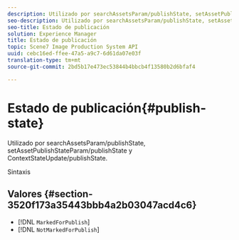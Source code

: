```yaml
---
description: Utilizado por searchAssetsParam/publishState, setAssetPublishStateParam/publishState y ContextStateUpdate/publishState.
seo-description: Utilizado por searchAssetsParam/publishState, setAssetPublishStateParam/publishState y ContextStateUpdate/publishState.
seo-title: Estado de publicación
solution: Experience Manager
title: Estado de publicación
topic: Scene7 Image Production System API
uuid: cebc16ed-ffee-47a5-a9c7-6d61da07e03f
translation-type: tm+mt
source-git-commit: 2bd5b17e473ec53844b4bbcb4f13580b2d6bfaf4

---
```



# Estado de publicación{#publish-state}

Utilizado por searchAssetsParam/publishState, setAssetPublishStateParam/publishState y ContextStateUpdate/publishState.

Sintaxis

## Valores {#section-3520f173a35443bbb4a2b03047acd4c6}

* [!DNL `MarkedForPublish`]
* [!DNL `NotMarkedForPublish`]

